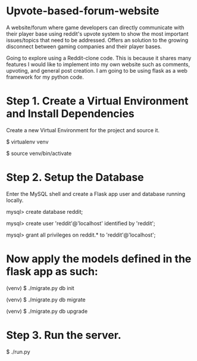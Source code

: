 # Upvote-based-forum-website
A website/forum where game developers can directly communicate with their player base using reddit's upvote system to show the most important issues/topics that need to be addressed. Offers an solution to the growing disconnect between gaming companies and their player bases. 

Going to explore using a Reddit-clone code. This is because it shares many features I would like to implement into my own website such as comments, upvoting, and general post creation. I am going to be using flask as a web framework for my python code. 

# Step 1. Create a Virtual Environment and Install Dependencies
Create a new Virtual Environment for the project and source it. 

$ virtualenv venv

$ source venv/bin/activate

# Step 2. Setup the Database 
 Enter the MySQL shell and create a Flask app user and database running locally. 

mysql> create database reddit;

mysql> create user 'reddit'@'localhost' identified by 'reddit';

mysql> grant all privileges on reddit.* to 'reddit'@'localhost';
# Now apply the models defined in the flask app as such:

(venv) $ ./migrate.py db init

(venv) $ ./migrate.py db migrate

(venv) $ ./migrate.py db upgrade

# Step 3. Run the server. 
$ ./run.py
